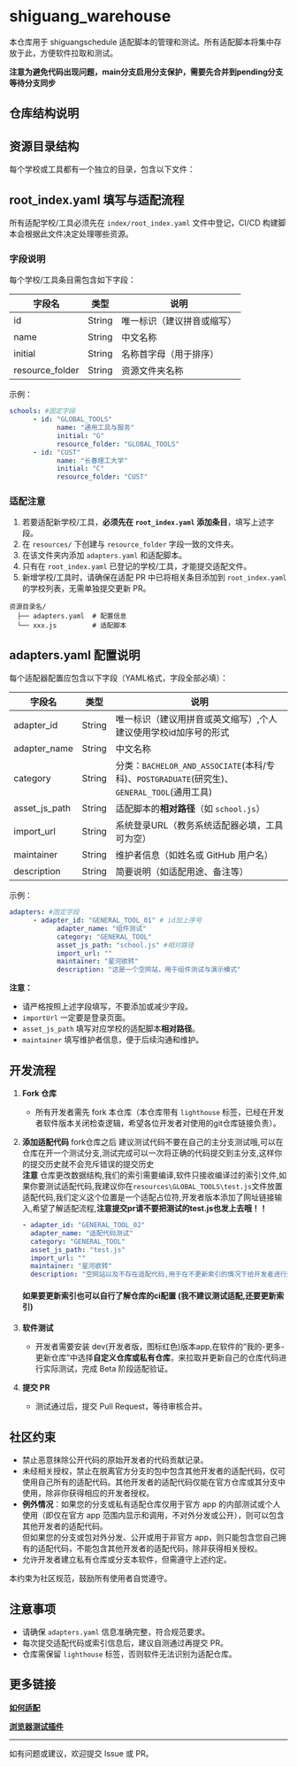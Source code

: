 # shiguang_warehouse

本仓库用于 shiguangschedule 适配脚本的管理和测试。所有适配脚本将集中存放于此，方便软件拉取和测试。

**注意为避免代码出现问题，main分支启用分支保护，需要先合并到pending分支等待分支同步**

## 仓库结构说明


## 资源目录结构

每个学校或工具都有一个独立的目录，包含以下文件：
## root_index.yaml 填写与适配流程

所有适配学校/工具必须先在 `index/root_index.yaml` 文件中登记，CI/CD 构建脚本会根据此文件决定处理哪些资源。

### 字段说明

每个学校/工具条目需包含如下字段：

| 字段名           | 类型    | 说明                       |
| --------------- | ------- | -------------------------- |
| id              | String  | 唯一标识（建议拼音或缩写） |
| name            | String  | 中文名称                   |
| initial         | String  | 名称首字母（用于排序）     |
| resource_folder | String  | 资源文件夹名称             |

示例：
```yaml
schools: #固定字段
      - id: "GLOBAL_TOOLS"
            name: "通用工具与服务"
            initial: "G"
            resource_folder: "GLOBAL_TOOLS"
      - id: "CUST"
            name: "长春理工大学"
            initial: "C"
            resource_folder: "CUST"
```

### 适配注意

1. 若要适配新学校/工具，**必须先在 `root_index.yaml` 添加条目**，填写上述字段。
2. 在 `resources/` 下创建与 `resource_folder` 字段一致的文件夹。
3. 在该文件夹内添加 `adapters.yaml` 和适配脚本。
4. 只有在 `root_index.yaml` 已登记的学校/工具，才能提交适配文件。
5. 新增学校/工具时，请确保在适配 PR 中已将相关条目添加到 `root_index.yaml` 的学校列表，无需单独提交更新 PR。

```
资源目录名/
  ├── adapters.yaml  # 配置信息
  └── xxx.js         # 适配脚本
```

## adapters.yaml 配置说明


每个适配器配置应包含以下字段（YAML格式，字段全部必填）：

| 字段名           | 类型    | 说明                                   |
| --------------- | ------- | -------------------------------------- |
| adapter_id      | String  | 唯一标识（建议用拼音或英文缩写）,个人建议使用学校id加序号的形式        |
| adapter_name    | String  | 中文名称                               |
| category        | String  | 分类：`BACHELOR_AND_ASSOCIATE`(本科/专科)、`POSTGRADUATE`(研究生)、`GENERAL_TOOL`(通用工具) |
| asset_js_path   | String  | 适配脚本的**相对路径**（如 `school.js`）         |
| import_url      | String  | 系统登录URL（教务系统适配器必填，工具可为空） |
| maintainer      | String  | 维护者信息（如姓名或 GitHub 用户名）    |
| description     | String  | 简要说明（如适配用途、备注等）          |


示例：
```yaml
adapters: #固定字段
      - adapter_id: "GENERAL_TOOL_01" # id加上序号
            adapter_name: "组件测试"
            category: "GENERAL_TOOL"
            asset_js_path: "school.js" #相对路径
            import_url: ""
            maintainer: "星河欲转"
            description: "这是一个空网站，用于组件测试与演示模式"
```

**注意：**  
- 请严格按照上述字段填写，不要添加或减少字段。
- `importUrl` 一定要是登录页面。
- `asset_js_path` 填写对应学校的适配脚本**相对路径**。
- `maintainer` 填写维护者信息，便于后续沟通和维护。

## 开发流程

1.  **Fork 仓库**

      - 所有开发者需先 fork 本仓库（本仓库带有 `lighthouse` 标签，已经在开发者软件版本关闭检查逻辑，希望各位开发者对使用的git仓库链接负责）。

3.  **添加适配代码**
      fork仓库之后 建议测试代码不要在自己的主分支测试哦,可以在仓库在开一个测试分支,测试完成可以一次将正确的代码提交到主分支,这样你的提交历史就不会充斥错误的提交历史  
      **注意** 仓库更改数据结构,我们的索引需要编译,软件只接收编译过的索引文件,如果你要测试适配代码,我建议你在`resources\GLOBAL_TOOLS\test.js`文件放置适配代码,我们定义这个位置是一个适配占位符,开发者版本添加了网址链接输入,希望了解适配流程,**注意提交pr请不要把测试的test.js也发上去哦！！**  
      ```yaml
      - adapter_id: "GENERAL_TOOL_02"
        adapter_name: "适配代码测试"
        category: "GENERAL_TOOL"
        asset_js_path: "test.js"
        import_url: ""
        maintainer: "星河欲转"
        description: "空网站以及不存在适配代码,用于在不更新索引的情况下给开发者进行适配的软件测试"    
      ```
      #### 如果要更新索引也可以自行了解仓库的ci配置 (我不建议测试适配,还要更新索引)

4.  **软件测试**

      - 开发者需要安装 dev(开发者版，图标红色)版本app,在软件的“我的-更多-更新仓库”中选择**自定义仓库或私有仓库**，来拉取并更新自己的仓库代码进行实际测试，完成 Beta 阶段适配验证。

5.  **提交 PR**

      - 测试通过后，提交 Pull Request，等待审核合并。

## 社区约束

- 禁止恶意抹除公开代码的原始开发者的代码贡献记录。
- 未经相关授权，禁止在脱离官方分支的包中包含其他开发者的适配代码，仅可使用自己所有的适配代码。其他开发者的适配代码仅能在官方仓库或其分支中使用，除非你获得相应的开发者授权。
- **例外情况**：如果您的分支或私有适配仓库仅用于官方 app 的内部测试或个人使用（即仅在官方 app 范围内显示和调用，不对外分发或公开），则可以包含其他开发者的适配代码。  
  但如果您的分支或包对外分发、公开或用于非官方 app，则只能包含您自己拥有的适配代码，不能包含其他开发者的适配代码，除非获得相关授权。
- 允许开发者建立私有仓库或分支本软件，但需遵守上述约定。

本约束为社区规范，鼓励所有使用者自觉遵守。

## 注意事项

- 请确保 `adapters.yaml` 信息准确完整，符合规范要求。
- 每次提交适配代码或索引信息后，建议自测通过再提交 PR。
- 仓库需保留 `lighthouse` 标签，否则软件无法识别为适配仓库。

## 更多链接  
**[如何适配](https://github.com/XingHeYuZhuan/shiguangschedule/wiki/%E5%A6%82%E4%BD%95%E9%80%82%E9%85%8D%E6%95%99%E5%8A%A1)**  

**[浏览器测试插件](https://github.com/XingHeYuZhuan/shiguang_Tester)**

---  

如有问题或建议，欢迎提交 Issue 或 PR。
